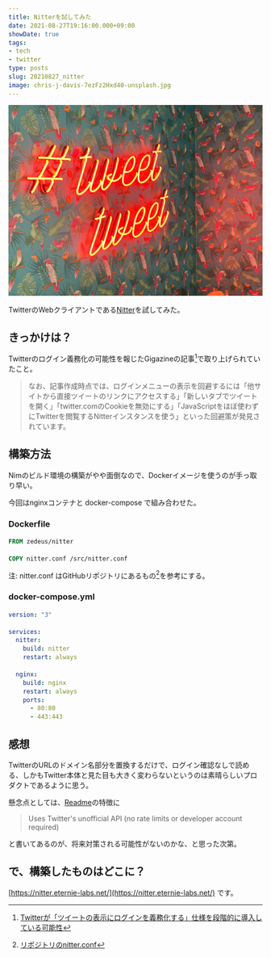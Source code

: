 ```yaml
---
title: Nitterを試してみた
date: 2021-08-27T19:16:00.000+09:00
showDate: true
tags:
- tech
- twitter
type: posts
slug: 20210827_nitter
image: chris-j-davis-7ezFz2Hxd40-unsplash.jpg
---
```

![](chris-j-davis-7ezFz2Hxd40-unsplash.jpg)

TwitterのWebクライアントである[Nitter](https://github.com/zedeus/nitter)を試してみた。

## きっかけは？

Twitterのログイン義務化の可能性を報じたGigazineの記事[^1]で取り上げられていたこと。

> なお、記事作成時点では、ログインメニューの表示を回避するには「他サイトから直接ツイートのリンクにアクセスする」「新しいタブでツイートを開く」「twitter.comのCookieを無効にする」「JavaScriptをほぼ使わずにTwitterを閲覧するNitterインスタンスを使う」といった回避策が発見されています。

[^1]: [Twitterが「ツイートの表示にログインを義務化する」仕様を段階的に導入している可能性](https://gigazine.net/news/20210825-twitter-require-login-to-view-tweets/)

## 構築方法

Nimのビルド環境の構築がやや面倒なので、Dockerイメージを使うのが手っ取り早い。

今回はnginxコンテナと docker-compose で組み合わせた。

### Dockerfile
```Dockerfile
FROM zedeus/nitter

COPY nitter.conf /src/nitter.conf
```

注: nitter.conf はGitHubリポジトリにあるもの[^2]を参考にする。

[^2]: [リポジトリのnitter.conf](https://github.com/zedeus/nitter/blob/master/nitter.conf)

### docker-compose.yml
```docker-compose.yml
version: "3"

services:
  nitter:
    build: nitter
    restart: always
  
  nginx:
    build: nginx
    restart: always
    ports:
      - 80:80
      - 443:443
```

## 感想

TwitterのURLのドメイン名部分を置換するだけで、ログイン確認なしで読める、しかもTwitter本体と見た目も大きく変わらないというのは素晴らしいプロダクトであるように思う。

懸念点としては、[Readme](https://github.com/zedeus/nitter/blob/master/README.md)の特徴に

> Uses Twitter's unofficial API (no rate limits or developer account required)

と書いてあるのが、将来対策される可能性がないのかな、と思った次第。

## で、構築したものはどこに？

[https://nitter.eternie-labs.net/](https://nitter.eternie-labs.net/) です。

<!--
images:
- /posts/images/chris-j-davis-7ezFz2Hxd40-unsplash.jpg
OGP Image: Photo by <a href="https://unsplash.com/@chrisjdavis?utm_source=unsplash&utm_medium=referral&utm_content=creditCopyText">Chris J. Davis</a> on <a href="https://unsplash.com/s/photos/twitter?utm_source=unsplash&utm_medium=referral&utm_content=creditCopyText">Unsplash</a>
-->
